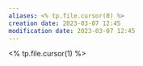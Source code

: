 ```yaml
---
aliases: <% tp.file.cursor(0) %>
creation date: 2023-03-07 12:45
modification date: 2023-03-07 12:45
---
```

<% tp.file.cursor(1) %>



